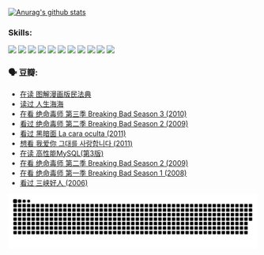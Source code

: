 
[![Anurag's github stats](https://github-readme-stats.vercel.app/api?username=w940853815)](https://github.com/anuraghazra/github-readme-stats)

### Skills:

<code><img height="32" src="https://cdn.jsdelivr.net/npm/simple-icons@v5/icons/python.svg"></code>
<code><img height="32" src="https://cdn.jsdelivr.net/npm/simple-icons@v5/icons/javascript.svg"></code>
<code><img height="32" src="https://cdn.jsdelivr.net/npm/simple-icons@v5/icons/django.svg"></code>
<code><img height="32" src="https://cdn.jsdelivr.net/npm/simple-icons@v5/icons/flask.svg"></code>
<code><img height="32" src="https://cdn.jsdelivr.net/npm/simple-icons@v5/icons/vuetify.svg"></code>
<code><img height="32" src="https://cdn.jsdelivr.net/npm/simple-icons@v5/icons/git.svg"></code>
<code><img height="32" src="https://cdn.jsdelivr.net/npm/simple-icons@v5/icons/docker.svg"></code>
<code><img height="32" src="https://cdn.jsdelivr.net/npm/simple-icons@v5/icons/postgresql.svg"></code>
<code><img height="32" src="https://cdn.jsdelivr.net/npm/simple-icons@v5/icons/elasticsearch.svg"></code>
<code><img height="32" src="https://cdn.jsdelivr.net/npm/simple-icons@v5/icons/macos.svg"></code>
<code><img height="32" src="https://cdn.jsdelivr.net/npm/simple-icons@v5/icons/linux.svg"></code>

### 🗣 豆瓣:

<!-- DOUBAN-ACTIVITIES:START -->
- [在读 图解漫画版民法典](https://www.douban.com/people/136069238/status/3937674632/?_i=58859629)
- [读过 人生海海](https://www.douban.com/people/136069238/status/3937527209/?_i=58859629)
- [在看 绝命毒师  第三季 Breaking Bad Season 3‎ (2010)](https://www.douban.com/people/136069238/status/3936701642/?_i=58859629)
- [看过 绝命毒师  第二季 Breaking Bad Season 2‎ (2009)](https://www.douban.com/people/136069238/status/3936701214/?_i=58859629)
- [看过 黑暗面 La cara oculta‎ (2011)](https://www.douban.com/people/136069238/status/3936169206/?_i=58859629)
- [想看 我爱你 그대를 사랑합니다‎ (2011)](https://www.douban.com/people/136069238/status/3936087400/?_i=58859629)
- [在读 高性能MySQL(第3版)](https://www.douban.com/people/136069238/status/3931525974/?_i=58859629)
- [在看 绝命毒师  第二季 Breaking Bad Season 2‎ (2009)](https://www.douban.com/people/136069238/status/3930633711/?_i=58859629)
- [在看 绝命毒师 第一季 Breaking Bad Season 1‎ (2008)](https://www.douban.com/people/136069238/status/3930633527/?_i=58859629)
- [看过 三峡好人‎ (2006)](https://www.douban.com/people/136069238/status/3930286271/?_i=58859629)
<!-- DOUBAN-ACTIVITIES:END -->


![Snake animation](https://raw.githubusercontent.com/w940853815/w940853815/output/github-contribution-grid-snake.svg)

<!--
**w940853815/w940853815** is a ✨ _special_ ✨ repository because its `README.md` (this file) appears on your GitHub profile.

Here are some ideas to get you started:

- 🔭 I’m currently working on ...
- 🌱 I’m currently learning ...
- 👯 I’m looking to collaborate on ...
- 🤔 I’m looking for help with ...
- 💬 Ask me about ...
- 📫 How to reach me: ...
- 😄 Pronouns: ...
- ⚡ Fun fact: ...
-->
